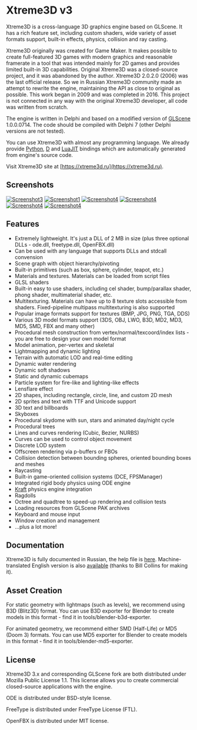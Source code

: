 Xtreme3D v3
===========
Xtreme3D is a cross-language 3D graphics engine based on GLScene. It has a rich feature set, including custom shaders, wide variety of asset formats support, built-in effects, physics, collision and ray casting.

Xtreme3D originally was created for Game Maker. It makes possible to create full-featured 3D games with modern graphics and reasonable framerate in a tool that was intended mainly for 2D games and provides limited built-in 3D capabilities. Original Xtreme3D was a closed-source project, and it was abandoned by the author. Xtreme3D 2.0.2.0 (2006) was the last official release. So we in Russian Xtreme3D community made an attempt to rewrite the engine, maintaining the API as close to original as possible. This work began in 2009 and was completed in 2016. This project is not connected in any way with the original Xtreme3D developer, all code was written from scratch.

The engine is written in Delphi and based on a modified version of [GLScene](https://sourceforge.net/projects/glscene) 1.0.0.0714. The code should be compiled with Delphi 7 (other Delphi versions are not tested).

You can use Xtreme3D with almost any programming language. We already provide [Python](https://github.com/xtreme3d/xtreme3d/tree/master/bindings/python), [D](https://github.com/xtreme3d/xtreme3d/tree/master/bindings/dlang) and [LuaJIT](https://github.com/xtreme3d/xtreme3d/tree/master/bindings/lua) bindings which are automatically generated from engine's source code.

Visit Xtreme3D site at [https://xtreme3d.ru](https://xtreme3d.ru).

Screenshots
-----------
[![Screenshot3](/screenshots/pbr-thumb.jpg)](/screenshots/pbr.jpg)
[![Screenshot1](/screenshots/shadows-thumb.jpg)](/screenshots/shadows.jpg)
[![Screenshot4](/screenshots/water2-thumb.jpg)](/screenshots/water2.jpg)
[![Screenshot4](/screenshots/bumpshadows-thumb.jpg)](/screenshots/bumpshadows.jpg)
[![Screenshot4](/screenshots/x3d-3.0-rain-thumb.jpg)](/screenshots/x3d-3.0-rain.jpg)
[![Screenshot4](/screenshots/darkarts-thumb.jpg)](/screenshots/darkarts.jpg)

Features
--------
* Extremely lightweight. It's just a DLL of 2 MB in size (plus three optional DLLs - ode.dll, freetype.dll, OpenFBX.dll)
* Can be used with any language that supports DLLs and stdcall convension
* Scene graph with object hierarchy/pivoting
* Built-in primitives (such as box, sphere, cylinder, teapot, etc.)
* Materials and textures. Materials can be loaded from script files
* GLSL shaders
* Built-in easy to use shaders, including cel shader, bump/parallax shader, phong shader, multimaterial shader, etc.
* Multitexturing. Materials can have up to 8 texture slots accessible from shaders. Fixed-pipeline multipass multitexturing is also supported
* Popular image formats support for textures (BMP, JPG, PNG, TGA, DDS)
* Various 3D model formats support (3DS, OBJ, LWO, B3D, MD2, MD3, MD5, SMD, FBX and many other)
* Procedural mesh construction from vertex/normal/texcoord/index lists - you are free to design your own model format
* Model animation, per-vertex and skeletal
* Lightmapping and dynamic lighting
* Terrain with automatic LOD and real-time editing
* Dynamic water rendering
* Dynamic soft shadows
* Static and dynamic cubemaps
* Particle system for fire-like and lighting-like effects
* Lensflare effect
* 2D shapes, including rectangle, circle, line, and custom 2D mesh
* 2D sprites and text with TTF and Unicode support
* 3D text and billboards
* Skyboxes
* Procedural skydome with sun, stars and animated day/night cycle
* Procedural trees
* Lines and curves rendering (Cubic, Bezier, NURBS)
* Curves can be used to control object movement
* Discrete LOD system
* Offscreen rendering via p-buffers or FBOs
* Collision detection between bounding spheres, oriented bounding boxes and meshes
* Raycasting
* Built-in game-oriented collision systems (DCE, FPSManager)
* Integrated rigid body physics using ODE engine
* [Kraft](https://github.com/BeRo1985/kraft) physics engine integration
* Ragdolls
* Octree and quadtree to speed-up rendering and collision tests
* Loading resources from GLScene PAK archives
* Keyboard and mouse input
* Window creation and management
* ...plus a lot more!

Documentation
-------------
Xtreme3D is fully documented in Russian, the help file is [here](https://github.com/xtreme3d/xtreme3d/tree/master/doc-ru). Machine-translated English version is also [available](https://github.com/xtreme3d/xtreme3d/tree/master/doc-en) (thanks to Bill Collins for making it).

Asset Creation
--------------
For static geometry with lightmaps (such as levels), we recommend using B3D (Blitz3D) format. You can use B3D exporter for Blender to create models in this format - find it in tools/blender-b3d-exporter.

For animated geometry, we recommend either SMD (Half-Life) or MD5 (Doom 3) formats. You can use MD5 exporter for Blender to create models in this format - find it in tools/blender-md5-exporter.

License
-------
Xtreme3D 3.x and corresponding GLScene fork are both distributed under Mozilla Public License 1.1. This license allows you to create commercial closed-source applications with the engine.

ODE is distributed under BSD-style license.

FreeType is distributed under FreeType License (FTL).

OpenFBX is distributed under MIT license.
